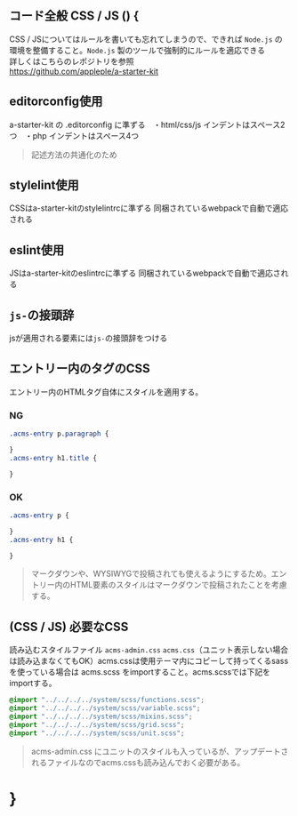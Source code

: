 ## コード全般 CSS / JS () {

CSS / JSについてはルールを書いても忘れてしまうので、できれば `Node.js` の環境を整備すること。`Node.js` 製のツールで強制的にルールを適応できる<br/>
詳しくはこちらのレポジトリを参照<br/>
https://github.com/appleple/a-starter-kit


## editorconfig使用 

a-starter-kit の .editorconfig に準ずる　・html/css/js インデントはスペース2つ　・php インデントはスペース4つ</td>

> 記述方法の共通化のため

## stylelint使用 

CSSはa-starter-kitのstylelintrcに準ずる 同梱されているwebpackで自動で適応される

## eslint使用 

JSはa-starter-kitのeslintrcに準ずる 同梱されているwebpackで自動で適応される

## `js-`の接頭辞 

jsが適用される要素には`js-`の接頭辞をつける


## エントリー内のタグのCSS 

エントリー内のHTMLタグ自体にスタイルを適用する。

### NG

```css
.acms-entry p.paragraph {

}
.acms-entry h1.title {

}
```

### OK
```css
.acms-entry p {

}
.acms-entry h1 {

}
```

> マークダウンや、WYSIWYGで投稿されても使えるようにするため。エントリー内のHTML要素のスタイルはマークダウンで投稿されたことを考慮する。

## (CSS / JS) 必要なCSS 

読み込むスタイルファイル `acms-admin.css` `acms.css`（ユニット表示しない場合は読み込まなくてもOK）acms.cssは使用テーマ内にコピーして持ってくるsassを使っている場合は acms.scss をimportすること。acms.scssでは下記をimportする。

```scss
@import "../../../../system/scss/functions.scss";
@import "../../../../system/scss/variable.scss";
@import "../../../../system/scss/mixins.scss";
@import "../../../../system/scss/grid.scss";
@import "../../../../system/scss/unit.scss";
```

> acms-admin.css にユニットのスタイルも入っているが、アップデートされるファイルなのでacms.cssも読み込んでおく必要がある。

# }